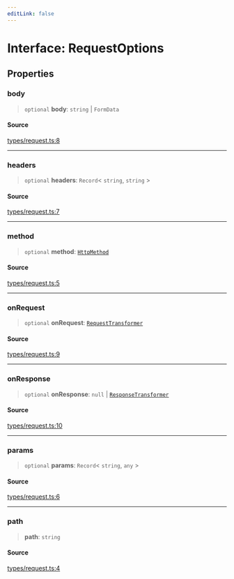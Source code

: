 ```yaml
---
editLink: false
---
```


# Interface: RequestOptions

## Properties

### body

> `optional` **body**: `string` \| `FormData`

#### Source

[types/request.ts:8](https://github.com/directus/directus/blob/7789a6c53/sdk/src/types/request.ts#L8)

---

### headers

> `optional` **headers**: `Record`\< `string`, `string` \>

#### Source

[types/request.ts:7](https://github.com/directus/directus/blob/7789a6c53/sdk/src/types/request.ts#L7)

---

### method

> `optional` **method**: [`HttpMethod`](../type-aliases/type-alias.HttpMethod.md)

#### Source

[types/request.ts:5](https://github.com/directus/directus/blob/7789a6c53/sdk/src/types/request.ts#L5)

---

### onRequest

> `optional` **onRequest**: [`RequestTransformer`](interface.RequestTransformer.md)

#### Source

[types/request.ts:9](https://github.com/directus/directus/blob/7789a6c53/sdk/src/types/request.ts#L9)

---

### onResponse

> `optional` **onResponse**: `null` \| [`ResponseTransformer`](interface.ResponseTransformer.md)

#### Source

[types/request.ts:10](https://github.com/directus/directus/blob/7789a6c53/sdk/src/types/request.ts#L10)

---

### params

> `optional` **params**: `Record`\< `string`, `any` \>

#### Source

[types/request.ts:6](https://github.com/directus/directus/blob/7789a6c53/sdk/src/types/request.ts#L6)

---

### path

> **path**: `string`

#### Source

[types/request.ts:4](https://github.com/directus/directus/blob/7789a6c53/sdk/src/types/request.ts#L4)

